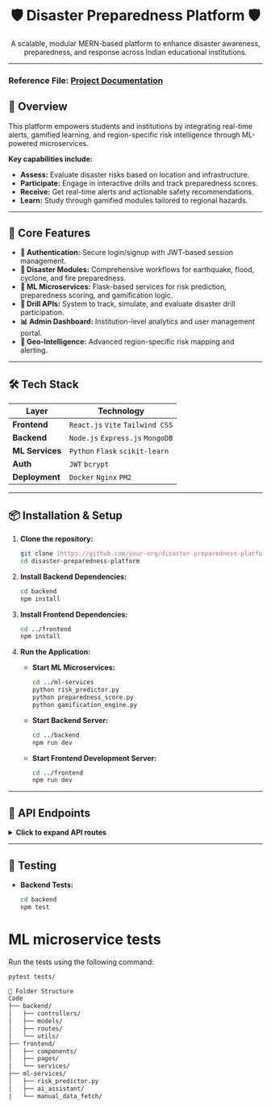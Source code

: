 <div align="center">
  <h1>🛡️ Disaster Preparedness Platform 🛡️</h1>
  <p>
    A scalable, modular MERN-based platform to enhance disaster awareness, preparedness, and response across Indian educational institutions.
  </p>
</div>

---

### **Reference File:** [Project Documentation](https://docs.google.com/document/d/1ghVRYjTGqUyCVltGO3n1ys2Ib0bqNGlwdWxZ4AESR88/edit?usp=sharing)

## 🧭 Overview

This platform empowers students and institutions by integrating real-time alerts, gamified learning, and region-specific risk intelligence through ML-powered microservices.

**Key capabilities include:**
- **Assess:** Evaluate disaster risks based on location and infrastructure.
- **Participate:** Engage in interactive drills and track preparedness scores.
- **Receive:** Get real-time alerts and actionable safety recommendations.
- **Learn:** Study through gamified modules tailored to regional hazards.

---

## 🚀 Core Features

- **🔐 Authentication:** Secure login/signup with JWT-based session management.
- **🌋 Disaster Modules:** Comprehensive workflows for earthquake, flood, cyclone, and fire preparedness.
- **🧠 ML Microservices:** Flask-based services for risk prediction, preparedness scoring, and gamification logic.
- **🧪 Drill APIs:** System to track, simulate, and evaluate disaster drill participation.
- **📊 Admin Dashboard:** Institution-level analytics and user management portal.
- **📍 Geo-Intelligence:** Advanced region-specific risk mapping and alerting.

---

## 🛠️ Tech Stack

| Layer       | Technology                               |
|-------------|------------------------------------------|
| **Frontend** | `React.js` `Vite` `Tailwind CSS`         |
| **Backend** | `Node.js` `Express.js` `MongoDB`         |
| **ML Services**| `Python` `Flask` `scikit-learn`          |
| **Auth** | `JWT` `bcrypt`                           |
| **Deployment**| `Docker` `Nginx` `PM2`                   |

---

## 📦 Installation & Setup

1.  **Clone the repository:**
    ```bash
    git clone [https://github.com/your-org/disaster-preparedness-platform.git](https://github.com/your-org/disaster-preparedness-platform.git)
    cd disaster-preparedness-platform
    ```

2.  **Install Backend Dependencies:**
    ```bash
    cd backend
    npm install
    ```

3.  **Install Frontend Dependencies:**
    ```bash
    cd ../frontend
    npm install
    ```

4.  **Run the Application:**
    - **Start ML Microservices:**
      ```bash
      cd ../ml-services
      python risk_predictor.py
      python preparedness_score.py
      python gamification_engine.py
      ```
    - **Start Backend Server:**
      ```bash
      cd ../backend
      npm run dev
      ```
    - **Start Frontend Development Server:**
      ```bash
      cd ../frontend
      npm run dev
      ```

---

## 🔌 API Endpoints

<details>
<summary><strong>Click to expand API routes</strong></summary>

### Auth
- `POST /api/auth/signup`
- `POST /api/auth/login`

### Disaster Modules
- `GET /api/disaster/:type`
- `POST /api/disaster/report`

### Drill
- `GET /api/drill/:userId`
- `POST /api/drill/submit`

### ML Integration
- `POST /ml/risk-score`
- `POST /ml/preparedness-score`
- `POST /ml/gamify`

</details>

---

## 🧪 Testing

- **Backend Tests:**
  ```bash
  cd backend
  npm test

# ML microservice tests

Run the tests using the following command:
```bash 
pytest tests/

📁 Folder Structure
Code
├── backend/
│   ├── controllers/
│   ├── models/
│   ├── routes/
│   └── utils/
├── frontend/
│   ├── components/
│   ├── pages/
│   └── services/
├── ml-services/
│   ├── risk_predictor.py
│   ├── ai_assistant/
|   └── manual_data_fetch/

```
